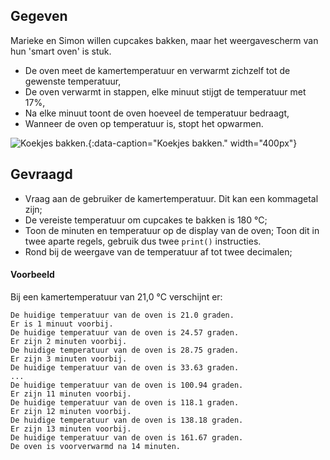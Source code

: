 ## Gegeven

Marieke en Simon willen cupcakes bakken, maar het weergavescherm van hun 'smart oven' is stuk.

* De oven meet de kamertemperatuur en verwarmt zichzelf tot de gewenste temperatuur,
* De oven verwarmt in stappen, elke minuut stijgt de temperatuur met 17%,
* Na elke minuut toont de oven hoeveel de temperatuur bedraagt,
* Wanneer de oven op temperatuur is, stopt het opwarmen.

![Koekjes bakken.](media/cookie_monster.gif "Koekjes bakken."){:data-caption="Koekjes bakken." width="400px"}

## Gevraagd

* Vraag aan de gebruiker de kamertemperatuur. Dit kan een kommagetal zijn;
* De vereiste temperatuur om cupcakes te bakken is 180 °C;
* Toon de minuten en temperatuur op de display van de oven; Toon dit in twee aparte regels, gebruik dus twee `print()` instructies.
* Rond bij de weergave van de temperatuur af tot twee decimalen;

#### Voorbeeld

Bij een kamertemperatuur van 21,0 °C verschijnt er:

```
De huidige temperatuur van de oven is 21.0 graden.
Er is 1 minuut voorbij.
De huidige temperatuur van de oven is 24.57 graden.
Er zijn 2 minuten voorbij.
De huidige temperatuur van de oven is 28.75 graden.
Er zijn 3 minuten voorbij.
De huidige temperatuur van de oven is 33.63 graden.
...
De huidige temperatuur van de oven is 100.94 graden.
Er zijn 11 minuten voorbij.
De huidige temperatuur van de oven is 118.1 graden.
Er zijn 12 minuten voorbij.
De huidige temperatuur van de oven is 138.18 graden.
Er zijn 13 minuten voorbij.
De huidige temperatuur van de oven is 161.67 graden.
De oven is voorverwarmd na 14 minuten.
```
